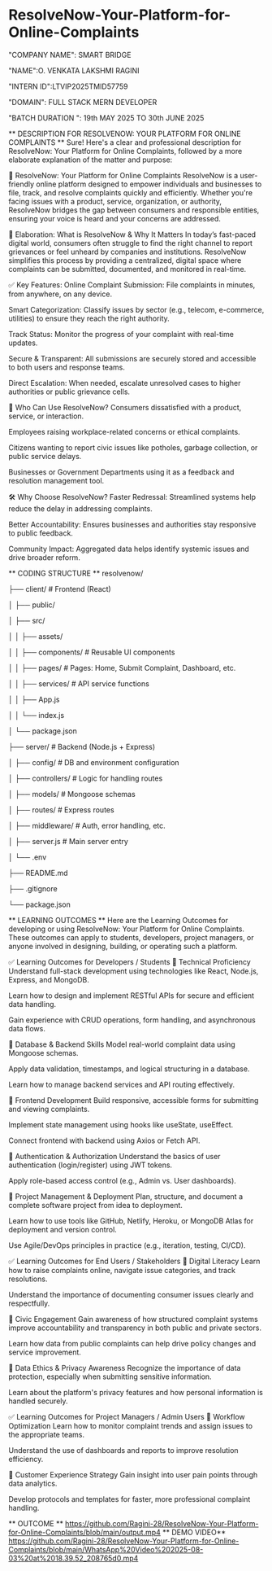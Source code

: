 # ResolveNow-Your-Platform-for-Online-Complaints
"COMPANY NAME": SMART BRIDGE

"NAME":O. VENKATA LAKSHMI RAGINI

"INTERN ID":LTVIP2025TMID57759

"DOMAIN": FULL STACK MERN DEVELOPER

"BATCH DURATION ": 19th MAY 2025 TO 30th JUNE 2025

 ** DESCRIPTION FOR RESOLVENOW: YOUR PLATFORM FOR ONLINE COMPLAINTS **
Sure! Here's a clear and professional description for ResolveNow: Your Platform for Online Complaints, followed by a more elaborate explanation of the matter and purpose:

🔷 ResolveNow: Your Platform for Online Complaints ResolveNow is a user-friendly online platform designed to empower individuals and businesses to file, track, and resolve complaints quickly and efficiently. Whether you're facing issues with a product, service, organization, or authority, ResolveNow bridges the gap between consumers and responsible entities, ensuring your voice is heard and your concerns are addressed.

📘 Elaboration: What is ResolveNow & Why It Matters In today’s fast-paced digital world, consumers often struggle to find the right channel to report grievances or feel unheard by companies and institutions. ResolveNow simplifies this process by providing a centralized, digital space where complaints can be submitted, documented, and monitored in real-time.

✅ Key Features: Online Complaint Submission: File complaints in minutes, from anywhere, on any device.

Smart Categorization: Classify issues by sector (e.g., telecom, e-commerce, utilities) to ensure they reach the right authority.

Track Status: Monitor the progress of your complaint with real-time updates.

Secure & Transparent: All submissions are securely stored and accessible to both users and response teams.

Direct Escalation: When needed, escalate unresolved cases to higher authorities or public grievance cells.

🎯 Who Can Use ResolveNow? Consumers dissatisfied with a product, service, or interaction.

Employees raising workplace-related concerns or ethical complaints.

Citizens wanting to report civic issues like potholes, garbage collection, or public service delays.

Businesses or Government Departments using it as a feedback and resolution management tool.

🛠️ Why Choose ResolveNow? Faster Redressal: Streamlined systems help reduce the delay in addressing complaints.

Better Accountability: Ensures businesses and authorities stay responsive to public feedback.

Community Impact: Aggregated data helps identify systemic issues and drive broader reform.

** CODING STRUCTURE **
resolvenow/

├── client/ # Frontend (React)

│ ├── public/

│ ├── src/

│ │ ├── assets/

│ │ ├── components/ # Reusable UI components

│ │ ├── pages/ # Pages: Home, Submit Complaint, Dashboard, etc.

│ │ ├── services/ # API service functions

│ │ ├── App.js

│ │ └── index.js

│ └── package.json

├── server/ # Backend (Node.js + Express)

│ ├── config/ # DB and environment configuration

│ ├── controllers/ # Logic for handling routes

│ ├── models/ # Mongoose schemas

│ ├── routes/ # Express routes

│ ├── middleware/ # Auth, error handling, etc.

│ ├── server.js # Main server entry

│ └── .env

├── README.md

├── .gitignore

└── package.json

** LEARNING OUTCOMES **
Here are the Learning Outcomes for developing or using ResolveNow: Your Platform for Online Complaints. These outcomes can apply to students, developers, project managers, or anyone involved in designing, building, or operating such a platform.

✅ Learning Outcomes for Developers / Students 🔹 Technical Proficiency Understand full-stack development using technologies like React, Node.js, Express, and MongoDB.

Learn how to design and implement RESTful APIs for secure and efficient data handling.

Gain experience with CRUD operations, form handling, and asynchronous data flows.

🔹 Database & Backend Skills Model real-world complaint data using Mongoose schemas.

Apply data validation, timestamps, and logical structuring in a database.

Learn how to manage backend services and API routing effectively.

🔹 Frontend Development Build responsive, accessible forms for submitting and viewing complaints.

Implement state management using hooks like useState, useEffect.

Connect frontend with backend using Axios or Fetch API.

🔹 Authentication & Authorization Understand the basics of user authentication (login/register) using JWT tokens.

Apply role-based access control (e.g., Admin vs. User dashboards).

🔹 Project Management & Deployment Plan, structure, and document a complete software project from idea to deployment.

Learn how to use tools like GitHub, Netlify, Heroku, or MongoDB Atlas for deployment and version control.

Use Agile/DevOps principles in practice (e.g., iteration, testing, CI/CD).

✅ Learning Outcomes for End Users / Stakeholders 🔹 Digital Literacy Learn how to raise complaints online, navigate issue categories, and track resolutions.

Understand the importance of documenting consumer issues clearly and respectfully.

🔹 Civic Engagement Gain awareness of how structured complaint systems improve accountability and transparency in both public and private sectors.

Learn how data from public complaints can help drive policy changes and service improvement.

🔹 Data Ethics & Privacy Awareness Recognize the importance of data protection, especially when submitting sensitive information.

Learn about the platform's privacy features and how personal information is handled securely.

✅ Learning Outcomes for Project Managers / Admin Users 🔹 Workflow Optimization Learn how to monitor complaint trends and assign issues to the appropriate teams.

Understand the use of dashboards and reports to improve resolution efficiency.

🔹 Customer Experience Strategy Gain insight into user pain points through data analytics.

Develop protocols and templates for faster, more professional complaint handling.

 ** OUTCOME **
 https://github.com/Ragini-28/ResolveNow-Your-Platform-for-Online-Complaints/blob/main/output.mp4
** DEMO VIDEO**
https://github.com/Ragini-28/ResolveNow-Your-Platform-for-Online-Complaints/blob/main/WhatsApp%20Video%202025-08-03%20at%2018.39.52_208765d0.mp4
